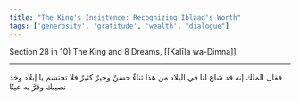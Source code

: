 ```yaml
---
title: "The King's Insistence: Recognizing Iblaad's Worth"
tags: ['generosity', 'gratitude', 'wealth', "dialogue"]
---
```


 Section 28 in 10) The King and 8 Dreams, [[Kalīla wa-Dimna]]

---
فقال الملك إنه قد شاع لنا في البلاد من هذا ثناءٌ حسنٌ وخيرٌ كثيرٌ فلا تحتشم يا إبلاد وخذ نصيبك وقرَّ به عينًا

